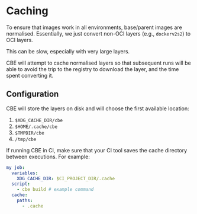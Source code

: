 # Caching

To ensure that images work in all environments, base/parent images are normalised.
Essentially, we just convert non-OCI layers (e.g., `dockerv2s2`) to OCI layers.

This can be slow, especially with very large layers.

CBE will attempt to cache normalised layers so that subsequent runs will be able to avoid the trip to the registry to download the layer, and the time spent converting it.

## Configuration

CBE will store the layers on disk and will choose the first available location:

1. `$XDG_CACHE_DIR/cbe`
2. `$HOME/.cache/cbe`
3. `$TMPDIR/cbe`
4. `/tmp/cbe`

If running CBE in CI, make sure that your CI tool saves the cache directory between executions.
For example:

```yaml
my job:
  variables:
    XDG_CACHE_DIR: $CI_PROJECT_DIR/.cache
  script:
    - cbe build # example command
  cache:
    paths:
      - .cache
```
